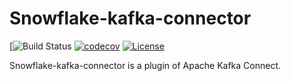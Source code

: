 # Snowflake-kafka-connector

[![Build Status](https://github.com/snowflakedb/snowflake-kafka-connector/workflows/Kafka%20Connector%20End2End%20Test/badge.svg)
[![codecov](https://codecov.io/gh/snowflakedb/snowflake-kafka-connector/branch/master/graph/badge.svg)](https://codecov.io/gh/snowflakedb/snowflake-kafka-connector)
[![License](http://img.shields.io/:license-Apache%202-brightgreen.svg)](http://www.apache.org/licenses/LICENSE-2.0.txt)

Snowflake-kafka-connector is a plugin of Apache Kafka Connect.
